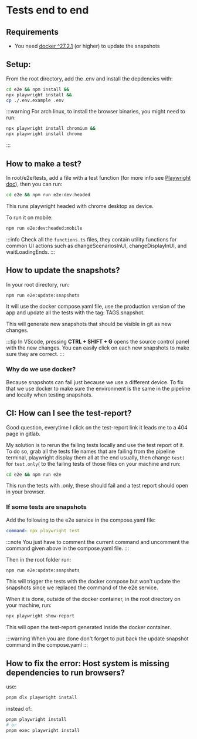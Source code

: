 # Tests end to end

## Requirements

- You need [docker ^27.2.1](https://www.docker.com/) (or higher) to update the snapshots

## Setup:

From the root directory, add the .env and install the depdencies with:

```bash
cd e2e && npm install &&
npx playwright install &&
cp ./.env.example .env
```

:::warning
For arch linux, to install the browser binaries, you might need to run:

```bash
npx playwright install chromium &&
npx playwright install chrome
```
:::

## How to make a test?

In root/e2e/tests, add a file with a test function (for more info see [Playwright doc](https://playwright.dev/docs/intro)), then you can run:

```bash
cd e2e && npm run e2e:dev:headed
```

This runs playwright headed with chrome desktop as device.

To run it on mobile:

```bash
npm run e2e:dev:headed:mobile
```

:::info
Check all the `functions.ts` files, they contain utility functions for common UI actions such as changeScenariosInUI, changeDisplayInUI, and waitLoadingEnds.
:::

## How to update the snapshots?

In your root directory, run:

```bash
npm run e2e:update:snapshots
```

It will use the docker compose.yaml file, use the production version of the app and update all the tests with the tag: TAGS.snapshot.

This will generate new snapshots that should be visible in git as new changes.

:::tip
In VScode, pressing **CTRL + SHIFT + G** opens the source control panel with the new changes. You can easily click on each new snapshots to make sure they are correct.
:::

### Why do we use docker?

Because snapshots can fail just because we use a different device. To fix that we use docker to make sure the environment is the same in the pipeline and locally when testing snapshots.

## CI: How can I see the test-report?

Good question, everytime I click on the test-report link it leads me to a 404 page in gitlab.

My solution is to rerun the failing tests locally and use the test report of it. To do so, grab all the tests file names that are failing from the pipeline terminal, playwright display them all at the end usually, then change `test(` for `test.only`( to the failing tests of those files on your machine and run:

```bash
cd e2e && npm run e2e
```

This run the tests with .only, these should fail and a test report should open in your browser.

### If some tests are snapshots

Add the following to the e2e service in the compose.yaml file:

```yaml
command: npx playwright test
```

:::note
You just have to comment the current command and uncomment the command given above in the compose.yaml file.
:::

Then in the root folder run:

```bash
npm run e2e:update:snapshots
```

This will trigger the tests with the docker compose but won't update the snapshots since we replaced the command of the e2e service.

When it is done, outside of the docker container, in the root directory on your machine, run:

```bash
npx playwright show-report
```

This will open the test-report generated inside the docker container.

:::warning
When you are done don't forget to put back the update snapshot command in the compose.yaml
:::


## How to fix the error: Host system is missing dependencies to run browsers?

use:

```bash
pnpm dlx playwright install
```

instead of:

```bash
pnpm playwright install
# or
pnpm exec playwright install
```
